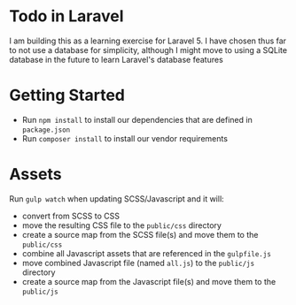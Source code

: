 Todo in Laravel
===
I am building this as a learning exercise for Laravel 5. I have chosen thus far to
not use a database for simplicity, although I might move to using a SQLite database
in the future to learn Laravel's database features

Getting Started
===
* Run `npm install` to install our dependencies that are defined in `package.json`
* Run `composer install` to install our vendor requirements

Assets
===
Run `gulp watch` when updating SCSS/Javascript and it will:
* convert from SCSS to CSS
* move the resulting CSS file to the `public/css` directory
* create a source map from the SCSS file(s) and move them to the `public/css`
* combine all Javascript assets that are referenced in the `gulpfile.js`
* move combined Javascript file (named `all.js`) to the `public/js` directory
* create a source map from the Javascript file(s) and move them to the `public/js`
